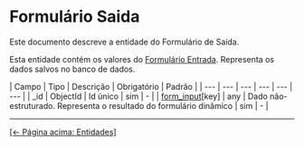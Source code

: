 # Formulário Saida

Este documento descreve a entidade do Formulário de Saída.

Esta entidade contém os valores do [Formulário Entrada](./form-input.md). Representa os dados salvos no banco de dados.

| Campo | Tipo | Descrição | Obrigatório | Padrão |
| --- | --- | --- | --- | --- | --- |
| _id | ObjectId | Id único | sim | - |
| [form_input](./form-input.md)[key] | any | Dado não-estruturado. Representa o resultado do formulário dinâmico | sim | - |

---

[[← Página acima: Entidades]](./readme.md)